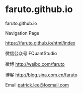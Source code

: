 # faruto.github.io
faruto.github.io

Navigation Page

https://faruto.github.io/html/index

微信公众号 FQuantStudio

微博 http://weibo.com/faruto

博客 http://blog.sina.com.cn/faruto

Email patrick.lee@foxmail.com


